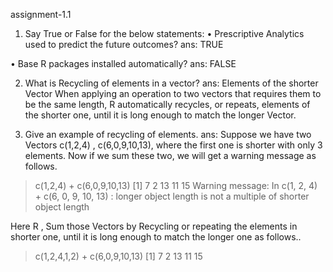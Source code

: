 assignment-1.1

1. Say True or False for the below statements: 
• Prescriptive Analytics used to predict the future outcomes?
ans: TRUE
								
• Base R packages installed automatically? 
ans: FALSE 

2.  What is Recycling of elements   in a vector? 
ans: Elements of the shorter Vector When applying an operation to two vectors that requires them to be the same length, R automatically recycles, or repeats, elements of the shorter one, until it is long enough to match the longer Vector.

3. Give an example of recycling of elements.
ans: Suppose we have two Vectors c(1,2,4) , c(6,0,9,10,13), where the first one is shorter with only 3 elements. Now if we sum these two, we will get a warning message as follows.
> c(1,2,4) + c(6,0,9,10,13)
[1]  7  2 13 11 15
Warning message:
In c(1, 2, 4) + c(6, 0, 9, 10, 13) :  longer object length is not a multiple of shorter object length

Here R , Sum those Vectors by Recycling or repeating the elements in shorter one, until it is long enough to match the longer one as follows..

> c(1,2,4,1,2) + c(6,0,9,10,13)
[1]  7  2 13 11 15

